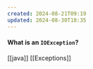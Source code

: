 ```yaml
---
created: 2024-08-21T09:19
updated: 2024-08-30T18:35
---
```

#### What is an `IOException`?


[[java]] [[Exceptions]]